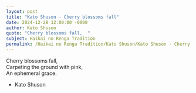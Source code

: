 ```yaml
---
layout: post
title: "Kato Shuson - Cherry blossoms fall"
date: 2024-12-28 12:00:00 -0000
author: Kato Shuson
quote: "Cherry blossoms fall,  "
subject: Haikai no Renga Tradition
permalink: /Haikai no Renga Tradition/Kato Shuson/Kato Shuson - Cherry blossoms fall
---
```


Cherry blossoms fall,  
Carpeting the ground with pink,  
An ephemeral grace.

- Kato Shuson
